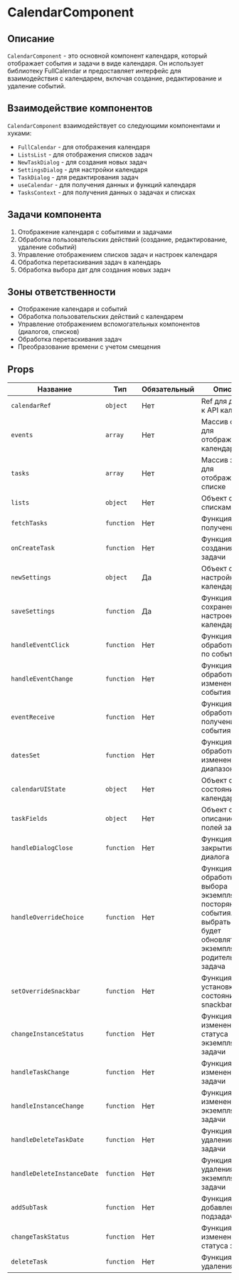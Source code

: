 # CalendarComponent

## Описание

`CalendarComponent` - это основной компонент календаря, который отображает события и задачи в виде календаря. Он использует библиотеку FullCalendar и предоставляет интерфейс для взаимодействия с календарем, включая создание, редактирование и удаление событий.

## Взаимодействие компонентов

`CalendarComponent` взаимодействует со следующими компонентами и хуками:
- `FullCalendar` - для отображения календаря
- `ListsList` - для отображения списков задач
- `NewTaskDialog` - для создания новых задач
- `SettingsDialog` - для настройки календаря
- `TaskDialog` - для редактирования задач
- `useCalendar` - для получения данных и функций календаря
- `TasksContext` - для получения данных о задачах и списках

## Задачи компонента

1. Отображение календаря с событиями и задачами
2. Обработка пользовательских действий (создание, редактирование, удаление событий)
3. Управление отображением списков задач и настроек календаря
4. Обработка перетаскивания задач в календарь
5. Обработка выбора дат для создания новых задач

## Зоны ответственности

- Отображение календаря и событий
- Обработка пользовательских действий с календарем
- Управление отображением вспомогательных компонентов (диалогов, списков)
- Обработка перетаскивания задач
- Преобразование времени с учетом смещения

## Props

| Название | Тип | Обязательный | Описание |
|----------|-----|-------------|----------|
| `calendarRef` | `object` | Нет | Ref для доступа к API календаря |
| `events` | `array` | Нет | Массив событий для отображения в календаре |
| `tasks` | `array` | Нет | Массив задач для отображения в списке |
| `lists` | `object` | Нет | Объект со списками задач |
| `fetchTasks` | `function` | Нет | Функция для получения задач |
| `onCreateTask` | `function` | Нет | Функция для создания новой задачи |
| `newSettings` | `object` | Да | Объект с настройками календаря |
| `saveSettings` | `function` | Да | Функция для сохранения настроек календаря |
| `handleEventClick` | `function` | Нет | Функция для обработки клика по событию |
| `handleEventChange` | `function` | Нет | Функция для обработки изменения события |
| `eventReceive` | `function` | Нет | Функция для обработки получения события |
| `datesSet` | `function` | Нет | Функция для обработки изменения диапазона дат |
| `calendarUIState` | `object` | Нет | Объект с состоянием UI календаря |
| `taskFields` | `object` | Нет | Объект с описанием полей задачи |
| `handleDialogClose` | `function` | Нет | Функция для закрытия диалога |
| `handleOverrideChoice` | `function` | Нет | Функция для обработки выбора экземпляра посторяющегося события. Чтоб выбрать что будет обновляться экземпляр или родительская задача |
| `setOverrideSnackbar` | `function` | Нет | Функция для установки состояния snackbar |
| `changeInstanceStatus` | `function` | Нет | Функция для изменения статуса экземпляра задачи |
| `handleTaskChange` | `function` | Нет | Функция для изменения задачи |
| `handleInstanceChange` | `function` | Нет | Функция для изменения экземпляра задачи |
| `handleDeleteTaskDate` | `function` | Нет | Функция для удаления даты задачи |
| `handleDeleteInstanceDate` | `function` | Нет | Функция для удаления даты экземпляра задачи |
| `addSubTask` | `function` | Нет | Функция для добавления подзадачи |
| `changeTaskStatus` | `function` | Нет | Функция для изменения статуса задачи |
| `deleteTask` | `function` | Нет | Функция для удаления задачи |